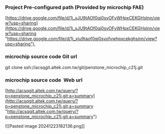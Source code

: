 ### Project Pre-configured path (Provided by microchip FAE) 

[https://drive.google.com/file/d/1j_xJU9tAOf0qj0svOFvWHpxCEKGHsInn/view?usp=sharing](https://drive.google.com/file/d/1j_xJU9tAOf0qj0svOFvWHpxCEKGHsInn/view?usp=sharing "https://drive.google.com/file/d/1j_xju9taof0qj0svofvwhpxcekghsinn/view?usp=sharing") 

### microchip source code Git url 

git clone ssh://acsqgit.altek.com.tw/git/penstone_microchip_c21j.git 

### microchip source code  Web url 

[http://acsqgit.altek.com.tw/query/?p=penstone_microchip_c21j.git;a=summary](http://acsqgit.altek.com.tw/query/?p=penstone_microchip_c21j.git;a=summary "http://acsqgit.altek.com.tw/query/?p=penstone_microchip_c21j.git;a=summary")

![[Pasted image 20241223182136.png]]